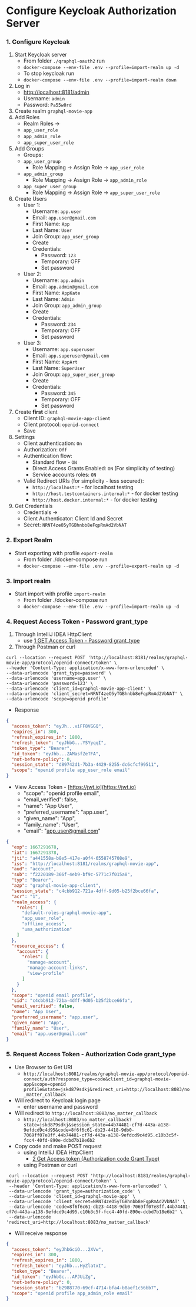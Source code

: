 # Configure Keycloak Authorization Server

### 1. Configure Keycloak

1. Start Keycloak server
    - From folder `./qraphql-oauth2` run
    - `docker-compose --env-file .env --profile=import-realm up -d`
    - To stop keycloak run
    - `docker-compose --env-file .env --profile=import-realm down`
2. Log in
    - [http://localhost:8181/admin](http://localhost:8181/admin)
    - Username: `admin`
    - Password: `Pa55w0rd`
3. Create realm `graphql-movie-app`
4. Add Roles
    - Realm Roles &rarr;
    - `app_user_role`
    - `app_admin_role`
    - `app_super_user_role`
5. Add Groups
    - Groups:
    - `app_user_group`
        - Role Mapping &rarr; Assign Role &rarr; `app_user_role`
    - `app_admin_group`
        - Role Mapping &rarr; Assign Role &rarr; `app_admin_role`
    - `app_super_user_group`
        - Role Mapping &rarr; Assign Role &rarr; `app_super_user_role`
6. Create Users
    - User 1:
        - Username: `app.user`
        - Email: `app.user@gmail.com`
        - First Name: `App`
        - Last Name: `User`
        - Join Group: `app_user_group`
        - Create
        - Credentials:
            - Password: `123`
            - Temporary:  OFF
            - Set password
    - User 2:
        - Username: `app.admin`
        - Email: `app.admin@gmail.com`
        - First Name: `AppKate`
        - Last Name: `Admin`
        - Join Group: `app_admin_group`
        - Create
        - Credentials:
            - Password: `234`
            - Temporary:  OFF
            - Set password
    - User 3:
        - Username: `app.superuser`
        - Email: `app.superuser@gmail.com`
        - First Name: `AppArt`
        - Last Name: `SuperUser`
        - Join Group: `app_super_user_group`
        - Create
        - Credentials:
            - Password: `345`
            - Temporary:  OFF
            - Set password
7. Create **first** client
    - Client ID: `graphql-movie-app-client`
    - Client protocol: `openid-connect`
    - Save
8. Settings
    - Client authentication: `On`
    - Authorization: `Off`
    - Authentication flow:
        - Standard flow - `ON`
        - Direct Access Grants Enabled: `ON` (For simplicity of testing)
        - Service accounts roles: `ON`
    - Valid Redirect URIs (for simplicity - less secured):
        - `http://localhost:*` - for localhost testing
        - `http://host.testcontainers.internal:*` - for docker testing
        - `http://host.docker.internal:*` - for docker testing
9. Get Credentials
    - Credentials &rarr;
    - Client Authenticator: Client Id and Secret
    - Secret: `NRNT4zeO5yTGBhnbb8eFqpRmAd2VbNAT`

### 2. Export Realm

- Start exporting with profile `export-realm`
    - From folder ./docker-compose run
    - `docker-compose --env-file .env --profile=export-realm up -d`

### 3. Import realm

- Start import with profile `import-realm`
    - From folder ./docker-compose run
    - `docker-compose --env-file .env --profile=import-realm up -d`

### 4. Request Access Token - Password grant_type

1. Through IntelliJ IDEA HttpClient
    - use [1 GET Access Token - Password grant_type](/qraphql-oauth2/oauth-requests.http)
2. Through Postman or curl

```shell script
curl --location --request POST 'http://localhost:8181/realms/graphql-movie-app/protocol/openid-connect/token' \
--header 'Content-Type: application/x-www-form-urlencoded' \
--data-urlencode 'grant_type=password' \
--data-urlencode 'username=app.user' \
--data-urlencode 'password=123' \
--data-urlencode 'client_id=graphql-movie-app-client' \
--data-urlencode 'client_secret=NRNT4zeO5yTGBhnbb8eFqpRmAd2VbNAT' \
--data-urlencode 'scope=openid profile'
```

- Response

```json
{
  "access_token": "eyJh...viFF8VGGQ",
  "expires_in": 300,
  "refresh_expires_in": 1800,
  "refresh_token": "eyJhbG...YSYyqqI",
  "token_type": "Bearer",
  "id_token": "eyJhb...ZAMasfZeTFA",
  "not-before-policy": 0,
  "session_state": "d89742d1-7b3a-4429-8255-dc6cfcf99511",
  "scope": "openid profile app_user_role email"
}
```

- View Access Token - [https://jwt.io](https://jwt.io)
    - "scope": "openid profile email",
    - "email_verified": false,
    - "name": "App User",
    - "preferred_username": "app.user",
    - "given_name": "App",
    - "family_name": "User",
    - "email": "app.user@gmail.com"

```json
{
  "exp": 1667291678,
  "iat": 1667291378,
  "jti": "a441558a-b8e5-417e-a0f4-6558745708e9",
  "iss": "http://localhost:8181/realms/graphql-movie-app",
  "aud": "account",
  "sub": "f2220189-366f-4eb9-bf9c-5771c7f015a8",
  "typ": "Bearer",
  "azp": "graphql-movie-app-client",
  "session_state": "c4cbb912-721a-4dff-9d05-b25f2bce66fa",
  "acr": "1",
  "realm_access": {
    "roles": [
      "default-roles-graphql-movie-app",
      "app_user_role",
      "offline_access",
      "uma_authorization"
    ]
  },
  "resource_access": {
    "account": {
      "roles": [
        "manage-account",
        "manage-account-links",
        "view-profile"
      ]
    }
  },
  "scope": "openid email profile",
  "sid": "c4cbb912-721a-4dff-9d05-b25f2bce66fa",
  "email_verified": false,
  "name": "App User",
  "preferred_username": "app.user",
  "given_name": "App",
  "family_name": "User",
  "email": "app.user@gmail.com"
}
```

### 5. Request Access Token - Authorization Code grant_type

- Use Browser to Get URI
    - `http://localhost:8081/realms/graphql-movie-app/protocol/openid-connect/auth?response_type=code&client_id=graphql-movie-app&scope=openid profile&state=jskd879sdkj&redirect_uri=http://localhost:8083/no_matter_callback`
- Will redirect to Keycloak login page
    - enter username and password
- Will redirect to `http://localhost:8083/no_matter_callback`
    - `http://localhost:8083/no_matter_callback?state=jskd879sdkj&session_state=44b74481-cf7d-443a-a138-9efdcd9c4d95&code=8f6f6c61-db23-4418-9db0-7069ff07e8ff.44b74481-cf7d-443a-a138-9efdcd9c4d95.c10b3c5f-fcc4-40fd-890e-dcbd7b18e6b2`
- Copy code and make POST request
    - using IntelliJ IDEA HttpClient
        - [2 Get Access token (Authorization code Grant Type)](/docker-compose/oauth-requests.http)
    - using Postman or curl

```shell script
 curl --location --request POST 'http://localhost:8181/realms/graphql-movie-app/protocol/openid-connect/token' \
 --header 'Content-Type: application/x-www-form-urlencoded' \
 --data-urlencode 'grant_type=authorization_code' \
 --data-urlencode 'client_id=graphql-movie-app' \
 --data-urlencode 'client_secret=NRNT4zeO5yTGBhnbb8eFqpRmAd2VbNAT' \
 --data-urlencode 'code=8f6f6c61-db23-4418-9db0-7069ff07e8ff.44b74481-cf7d-443a-a138-9efdcd9c4d95.c10b3c5f-fcc4-40fd-890e-dcbd7b18e6b2' \
 --data-urlencode 'redirect_uri=http://localhost:8083/no_matter_callback'
```

- Will receive response

```json
{
  "access_token": "eyJhbGciO...2XVw",
  "expires_in": 300,
  "refresh_expires_in": 1800,
  "refresh_token": "eyJhb...HyZlatxI",
  "token_type": "Bearer",
  "id_token": "eyJhbGc...APJUiZg",
  "not-before-policy": 0,
  "session_state": "b2988770-69cf-4714-bfa4-b8aef1c56bb7",
  "scope": "openid profile app_admin_role email"
}

```



